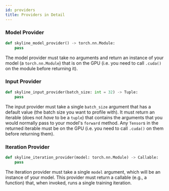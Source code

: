 ```yaml
---
id: providers
title: Providers in Detail
---
```

### Model Provider

```python
def skyline_model_provider() -> torch.nn.Module:
    pass
```

The model provider must take no arguments and return an instance of your model
(a `torch.nn.Module`) that is on the GPU (i.e. you need to call `.cuda()` on
the module before returning it).


### Input Provider

```python
def skyline_input_provider(batch_size: int = 32) -> Tuple:
    pass
```

The input provider must take a single `batch_size` argument that has a default
value (the batch size you want to profile with). It must return an iterable
(does not *have* to be a `tuple`) that contains the arguments that you would
normally pass to your model's `forward` method. Any `Tensor`s in the returned
iterable must be on the GPU (i.e. you need to call `.cuda()` on them before
returning them).


### Iteration Provider

```python
def skyline_iteration_provider(model: torch.nn.Module) -> Callable:
    pass
```

The iteration provider must take a single `model` argument, which will be an
instance of your model. This provider must return a callable (e.g., a function)
that, when invoked, runs a single training iteration.
